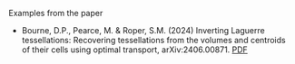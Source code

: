 Examples from the paper
* Bourne, D.P., Pearce, M. & Roper, S.M. (2024) Inverting Laguerre tessellations: Recovering tessellations from the volumes and centroids of their cells using optimal transport, arXiv:2406.00871. [PDF](https://arxiv.org/abs/2406.00871)
